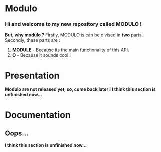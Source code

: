 # Modulo

### Hi and welcome to my new repository called MODULO !
**But, why modulo ?**
Firstly, MODULO is can be divised in **two** parts.
Secondly, these parts are :

 1. **MODULE** - Because its the main functionality of this API.
 2. **O** - Because it sounds cool !

# Presentation

**Modulo are not released yet, so, come back later !**
**I think this section is unfinished now...**

# Documentation
## Oops...

**I think this section is unfinished now...**
